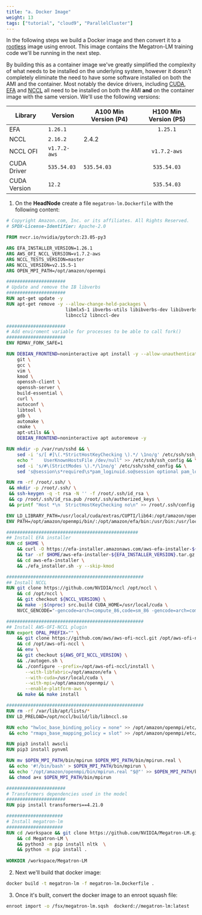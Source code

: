 ```yaml
---
title: "a. Docker Image"
weight: 13
tags: ["tutorial", "cloud9", "ParallelCluster"]
---
```


In the following steps we build a Docker image and then convert it to a [rootless](https://rootlesscontaine.rs/) image using enroot. This image contains the Megatron-LM training code we'll be running in the next step.

By building this as a container image we've greatly simplified the complexity of what needs to be installed on the underlying system, however it doesn't completely eliminate the need to have some software installed on both the AMI and the container. Most notably the device drivers, including [CUDA](https://docs.nvidia.com/deploy/cuda-compatibility/), [EFA](https://aws.amazon.com/hpc/efa/) and [NCCL](https://developer.nvidia.com/nccl) all need to be installed on both the AMI **and** on the container image with the same version. We'll use the following versions:

| Library  | Version       | A100 Min Version (P4) | H100 Min Version (P5) |
|----------|---------------|-----------------------|:---------------------:|
|  EFA     |  `1.26.1`     |                       |     `1.25.1`          |
|  NCCL    |  `2.16.2`     |     2.4.2             |                       |
|  NCCL OFI|  `v1.7.2-aws` |                       |     `v1.7.2-aws`      |
|  CUDA Driver    |  `535.54.03`  |     `535.54.03`       |     `535.54.03`       |
|  CUDA Version    |  `12.2`       |                       |     `535.54.03`       |


1. On the **HeadNode** create a file `megatron-lm.Dockerfile` with the following content:

```dockerfile
# Copyright Amazon.com, Inc. or its affiliates. All Rights Reserved.
# SPDX-License-Identifier: Apache-2.0

FROM nvcr.io/nvidia/pytorch:23.05-py3

ARG EFA_INSTALLER_VERSION=1.26.1
ARG AWS_OFI_NCCL_VERSION=v1.7.2-aws
ARG NCCL_TESTS_VERSION=master
ARG NCCL_VERSION=v2.15.5-1
ARG OPEN_MPI_PATH=/opt/amazon/openmpi

######################
# Update and remove the IB libverbs
######################
RUN apt-get update -y
RUN apt-get remove -y --allow-change-held-packages \
                      libmlx5-1 ibverbs-utils libibverbs-dev libibverbs1 \
                      libnccl2 libnccl-dev

######################
# Add enviroment variable for processes to be able to call fork()
######################
ENV RDMAV_FORK_SAFE=1

RUN DEBIAN_FRONTEND=noninteractive apt install -y --allow-unauthenticated \
    git \
    gcc \
    vim \
    kmod \
    openssh-client \
    openssh-server \
    build-essential \
    curl \
    autoconf \
    libtool \
    gdb \
    automake \
    cmake \
    apt-utils && \
    DEBIAN_FRONTEND=noninteractive apt autoremove -y

RUN mkdir -p /var/run/sshd && \
    sed -i 's/[ #]\(.*StrictHostKeyChecking \).*/ \1no/g' /etc/ssh/ssh_config && \
    echo "    UserKnownHostsFile /dev/null" >> /etc/ssh/ssh_config && \
    sed -i 's/#\(StrictModes \).*/\1no/g' /etc/ssh/sshd_config && \
    sed 's@session\s*required\s*pam_loginuid.so@session optional pam_loginuid.so@g' -i /etc/pam.d/sshd

RUN rm -rf /root/.ssh/ \
 && mkdir -p /root/.ssh/ \
 && ssh-keygen -q -t rsa -N '' -f /root/.ssh/id_rsa \
 && cp /root/.ssh/id_rsa.pub /root/.ssh/authorized_keys \
 && printf "Host *\n  StrictHostKeyChecking no\n" >> /root/.ssh/config

ENV LD_LIBRARY_PATH=/usr/local/cuda/extras/CUPTI/lib64:/opt/amazon/openmpi/lib:/opt/nccl/build/lib:/opt/amazon/efa/lib:/opt/aws-ofi-nccl/install/lib:$LD_LIBRARY_PATH
ENV PATH=/opt/amazon/openmpi/bin/:/opt/amazon/efa/bin:/usr/bin:/usr/local/bin:$PATH

#################################################
## Install EFA installer
RUN cd $HOME \
    && curl -O https://efa-installer.amazonaws.com/aws-efa-installer-${EFA_INSTALLER_VERSION}.tar.gz \
    && tar -xf $HOME/aws-efa-installer-${EFA_INSTALLER_VERSION}.tar.gz \
    && cd aws-efa-installer \
    && ./efa_installer.sh -y --skip-kmod

###################################################
## Install NCCL
RUN git clone https://github.com/NVIDIA/nccl /opt/nccl \
    && cd /opt/nccl \
    && git checkout ${NCCL_VERSION} \
    && make -j$(nproc) src.build CUDA_HOME=/usr/local/cuda \
    NVCC_GENCODE="-gencode=arch=compute_86,code=sm_86 -gencode=arch=compute_80,code=sm_80 -gencode=arch=compute_75,code=sm_75 -gencode=arch=compute_70,code=sm_70 -gencode=arch=compute_60,code=sm_60"

###################################################
## Install AWS-OFI-NCCL plugin
RUN export OPAL_PREFIX="" \
    && git clone https://github.com/aws/aws-ofi-nccl.git /opt/aws-ofi-nccl \
    && cd /opt/aws-ofi-nccl \
    && env \
    && git checkout ${AWS_OFI_NCCL_VERSION} \
    && ./autogen.sh \
    && ./configure --prefix=/opt/aws-ofi-nccl/install \
       --with-libfabric=/opt/amazon/efa \
       --with-cuda=/usr/local/cuda \
       --with-mpi=/opt/amazon/openmpi/ \
       --enable-platform-aws \
    && make && make install

###################################################
RUN rm -rf /var/lib/apt/lists/*
ENV LD_PRELOAD=/opt/nccl/build/lib/libnccl.so

RUN echo "hwloc_base_binding_policy = none" >> /opt/amazon/openmpi/etc/openmpi-mca-params.conf \
 && echo "rmaps_base_mapping_policy = slot" >> /opt/amazon/openmpi/etc/openmpi-mca-params.conf

RUN pip3 install awscli 
RUN pip3 install pynvml 

RUN mv $OPEN_MPI_PATH/bin/mpirun $OPEN_MPI_PATH/bin/mpirun.real \
 && echo '#!/bin/bash' > $OPEN_MPI_PATH/bin/mpirun \
 && echo '/opt/amazon/openmpi/bin/mpirun.real "$@"' >> $OPEN_MPI_PATH/bin/mpirun \
 && chmod a+x $OPEN_MPI_PATH/bin/mpirun

######################
# Transformers dependencies used in the model
######################
RUN pip install transformers==4.21.0

#####################
# Install megatron-lm
#####################
RUN cd /workspace && git clone https://github.com/NVIDIA/Megatron-LM.git \
	&& cd Megatron-LM \
	&& python3 -m pip install nltk  \
	&& python -m pip install .
	
WORKDIR /workspace/Megatron-LM
```

2. Next we'll build that docker image:

```bash
docker build -t megatron-lm -f megatron-lm.Dockerfile .
```

3. Once it's built, convert the docker image to an enroot squash file:

```bash
enroot import -o /fsx/megatron-lm.sqsh  dockerd://megatron-lm:latest
```